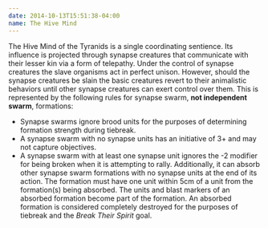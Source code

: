 ```yaml
---
date: 2014-10-13T15:51:38-04:00
name: The Hive Mind
---
```

The Hive Mind of the Tyranids is a single coordinating sentience. Its influence is projected through synapse creatures that communicate with their lesser kin via a form of telepathy. Under the control of synapse creatures the slave organisms act in perfect unison. However, should the synapse creatures be slain the basic creatures revert to their animalistic behaviors until other synapse creatures can exert control over them. This is represented by the following rules for synapse swarm, **not independent swarm**, formations:

* Synapse swarms ignore brood units for the purposes of determining formation strength during tiebreak.
* A synapse swarm with no synapse units has an initiative of 3+ and may not capture objectives.
* A synapse swarm with at least one synapse unit ignores the -2 modifier for being broken when it is attempting to rally. Additionally, it can absorb other synapse swarm formations with no synapse units at the end of its action. The formation must have one unit within 5cm of a unit from the formation(s) being absorbed. The units and blast markers of an absorbed formation become part of the formation. An absorbed formation is considered completely destroyed for the purposes of tiebreak and the _Break Their Spirit_ goal.